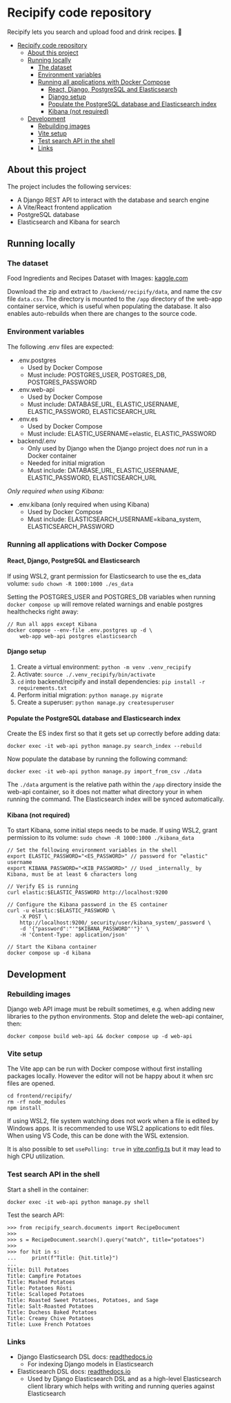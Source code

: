 # Recipify code repository

Recipify lets you search and upload food and drink recipes. 🍗

- [Recipify code repository](#recipify-code-repository)
  - [About this project](#about-this-project)
  - [Running locally](#running-locally)
    - [The dataset](#the-dataset)
    - [Environment variables](#environment-variables)
    - [Running all applications with Docker Compose](#running-all-applications-with-docker-compose)
      - [React, Django, PostgreSQL and Elasticsearch](#react-django-postgresql-and-elasticsearch)
      - [Django setup](#django-setup)
      - [Populate the PostgreSQL database and Elasticsearch index](#populate-the-postgresql-database-and-elasticsearch-index)
      - [Kibana (not required)](#kibana-not-required)
  - [Development](#development)
    - [Rebuilding images](#rebuilding-images)
    - [Vite setup](#vite-setup)
    - [Test search API in the shell](#test-search-api-in-the-shell)
    - [Links](#links)

## About this project

The project includes the following services:

- A Django REST API to interact with the database and search engine
- A Vite/React frontend application
- PostgreSQL database
- Elasticsearch and Kibana for search

## Running locally

### The dataset

Food Ingredients and Recipes Dataset with Images: [kaggle.com](https://www.kaggle.com/datasets/pes12017000148/food-ingredients-and-recipe-dataset-with-images/data)

Download the zip and extract to `/backend/recipify/data`, and name the csv file `data.csv`. The directory is mounted to the `/app` directory of the web-app container service, which is useful when populating the database. It also enables auto-rebuilds when there are changes to the source code.

### Environment variables

The following .env files are expected:

- .env.postgres
  - Used by Docker Compose
  - Must include: POSTGRES_USER, POSTGRES_DB, POSTGRES_PASSWORD
- .env.web-api
  - Used by Docker Compose
  - Must include: DATABASE_URL, ELASTIC_USERNAME, ELASTIC_PASSWORD, ELASTICSEARCH_URL
- .env.es
  - Used by Docker Compose
  - Must include: ELASTIC_USERNAME=elastic, ELASTIC_PASSWORD
- backend/.env
  - Only used by Django when the Django project does _not_ run in a Docker container
  - Needed for initial migration
  - Must include: DATABASE_URL, ELASTIC_USERNAME, ELASTIC_PASSWORD, ELASTICSEARCH_URL

_Only required when using Kibana:_

- .env.kibana (only required when using Kibana)
  - Used by Docker Compose
  - Must include: ELASTICSEARCH_USERNAME=kibana_system, ELASTICSEARCH_PASSWORD

### Running all applications with Docker Compose

#### React, Django, PostgreSQL and Elasticsearch

If using WSL2, grant permission for Elasticsearch to use the es_data volume: `sudo chown -R 1000:1000 ./es_data`

Setting the POSTGRES_USER and POSTGRES_DB variables when running `docker compose up` will remove related warnings and enable postgres healthchecks right away:

```
// Run all apps except Kibana
docker compose --env-file .env.postgres up -d \
    web-app web-api postgres elasticsearch
```

#### Django setup

1. Create a virtual environment: `python -m venv .venv_recipify`
2. Activate: `source ./.venv_recipify/bin/activate`
3. `cd` into backend/recipify and install dependencies: `pip install -r requirements.txt`
4. Perform initial migration: `python manage.py migrate`
5. Create a superuser: `python manage.py createsuperuser`

#### Populate the PostgreSQL database and Elasticsearch index

Create the ES index first so that it gets set up correctly before adding data:

`docker exec -it web-api python manage.py search_index --rebuild`

Now populate the database by running the following command:

`docker exec -it web-api python manage.py import_from_csv ./data`

The `./data` argument is the relative path within the `/app` directory inside the web-api container, so it does not matter what directory your in when running the command. The Elasticsearch index will be synced automatically.

#### Kibana (not required)

To start Kibana, some initial steps needs to be made. If using WSL2, grant permission to its volume: `sudo chown -R 1000:1000 ./kibana_data`

```
// Set the following environment variables in the shell
export ELASTIC_PASSWORD="<ES_PASSWORD>" // password for "elastic" username
export KIBANA_PASSWORD="<KIB_PASSWORD>" // Used _internally_ by Kibana, must be at least 6 characters long

// Verify ES is running
curl elastic:$ELASTIC_PASSWORD http://localhost:9200

// Configure the Kibana password in the ES container
curl -u elastic:$ELASTIC_PASSWORD \
    -X POST \
    http://localhost:9200/_security/user/kibana_system/_password \
    -d '{"password":"'"$KIBANA_PASSWORD"'"}' \
    -H 'Content-Type: application/json'

// Start the Kibana container
docker compose up -d kibana
```

## Development

### Rebuilding images

Django web API image must be rebuilt sometimes, e.g. when adding new libraries to the python environments. Stop and delete the web-api container, then:

`docker compose build web-api && docker compose up -d web-api`

### Vite setup

The Vite app can be run with Docker compose without first installing packages locally. However the editor will not be happy about it when src files are opened.

```
cd frontend/recipify/
rm -rf node_modules
npm install
```

If using WSL2, file system watching does not work when a file is edited by Windows apps. It is recommended to use WSL2 applications to edit files. When using VS Code, this can be done with the WSL extension.

It is also possible to set `usePolling: true` in [vite.config.ts](/frontend/recipify/vite.config.ts) but it may lead to high CPU utilization.

### Test search API in the shell

Start a shell in the container:

`docker exec -it web-api python manage.py shell`

Test the search API:

```
>>> from recipify_search.documents import RecipeDocument
>>>
>>> s = RecipeDocument.search().query("match", title="potatoes")
>>>
>>> for hit in s:
...     print(f"Title: {hit.title}")
...
Title: Dill Potatoes
Title: Campfire Potatoes
Title: Mashed Potatoes
Title: Potatoes Rösti
Title: Scalloped Potatoes
Title: Roasted Sweet Potatoes, Potatoes, and Sage
Title: Salt-Roasted Potatoes
Title: Duchess Baked Potatoes
Title: Creamy Chive Potatoes
Title: Luxe French Potatoes
```

### Links

- Django Elasticsearch DSL docs: [readthedocs.io](https://django-elasticsearch-dsl.readthedocs.io/)
  - For indexing Django models in Elasticsearch
- Elasticsearch DSL docs: [readthedocs.io](https://elasticsearch-dsl.readthedocs.io/en/latest/)
  - Used by Django Elasticsearch DSL and as a high-level Elasticsearch client library which helps with writing and running queries against Elasticsearch
